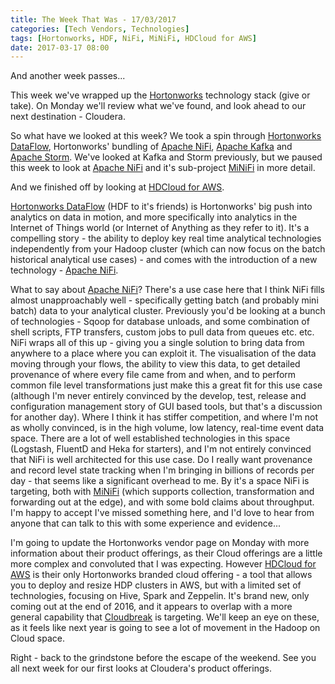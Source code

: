 ```yaml
---
title: The Week That Was - 17/03/2017
categories: [Tech Vendors, Technologies]
tags: [Hortonworks, HDF, NiFi, MiNiFi, HDCloud for AWS]
date: 2017-03-17 08:00
---
```

And another week passes...

This week we've wrapped up the [Hortonworks](/tech-vendors/hortonworks) technology stack (give or take).  On Monday we'll review what we've found, and look ahead to our next destination - Cloudera.

So what have we looked at this week? We took a spin through [Hortonworks DataFlow](/technologies/hortonworks-data-flow), Hortonworks' bundling of [Apache NiFi](/technologies/apache-nifi), [Apache Kafka](/technologies/apache-kafka) and [Apache Storm](/technologies/apache-storm).  We've looked at Kafka and Storm previously, but we paused this week to look at [Apache NiFi](/technologies/apache-nifi) and it's sub-project [MiNiFi](/technologies/apache-nifi/minifi) in more detail.

And we finished off by looking at [HDCloud for AWS](/technologies/hortonworks-data-cloud-for-aws/).
<!--more-->

[Hortonworks DataFlow](/technologies/hortonworks-data-flow) (HDF to it's friends) is Hortonworks' big push into analytics on data in motion, and more specifically into analytics in the Internet of Things world (or Internet of Anything as they refer to it).  It's a compelling story - the ability to deploy key real time analytical technologies independently from your Hadoop cluster (which can now focus on the batch historical analytical use cases) - and comes with the introduction of a new technology - [Apache NiFi](/technologies/apache-nifi).

What to say about [Apache NiFi](/technologies/apache-nifi)?  There's a use case here that I think NiFi fills almost unapproachably well - specifically getting batch (and probably mini batch) data to your analytical cluster.  Previously you'd be looking at a bunch of technologies - Sqoop for database unloads, and some combination of shell scripts, FTP transfers, custom jobs to pull data from queues etc. etc.  NiFi wraps all of this up - giving you a single solution to bring data from anywhere to a place where you can exploit it.  The visualisation of the data moving through your flows, the ability to view this data, to get detailed provenance of where every file came from and when, and to perform common file level transformations just make this a great fit for this use case (although I'm never entirely convinced by the develop, test, release and configuration management story of GUI based tools, but that's a discussion for another day).  Where I think it has stiffer competition, and where I'm not as wholly convinced, is in the high volume, low latency, real-time event data space.  There are a lot of well established technologies in this space (Logstash, FluentD and Heka for starters), and I'm not entirely convinced that NiFi is well architected for this use case.  Do I really want provenance and record level state tracking when I'm bringing in billions of records per day - that seems like a significant overhead to me.  By it's a space NiFi is targeting, both with [MiNiFi](/technologies/apache-nifi/minifi) (which supports collection, transformation and forwarding out at the edge), and with some bold claims about throughput.  I'm happy to accept I've missed something here, and I'd love to hear from anyone that can talk to this with some experience and evidence...

I'm going to update the Hortonworks vendor page on Monday with more information about their product offerings, as their Cloud offerings are a little more complex and convoluted that I was expecting.  However [HDCloud for AWS](/technologies/hortonworks-data-cloud-for-aws/) is their only Hortonworks branded cloud offering - a tool that allows you to deploy and resize HDP clusters in AWS, but with a limited set of technologies, focusing on Hive, Spark and Zeppelin.  It's brand new, only coming out at the end of 2016, and it appears to overlap with a more general capability that [Cloudbreak](/technologies/cloudbreak) is targeting.  We'll keep an eye on these, as it feels like next year is going to see a lot of movement in the Hadoop on Cloud space.

Right - back to the grindstone before the escape of the weekend.  See you all next week for our first looks at Cloudera's product offerings.
